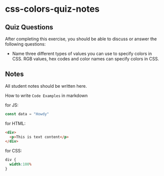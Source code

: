 # css-colors-quiz-notes

## Quiz Questions

After completing this exercise, you should be able to discuss or answer the following questions:

- Name three different types of values you can use to specify colors in CSS.
RGB values, hex codes and color names can specify colors in CSS.

## Notes

All student notes should be written here.


How to write `Code Examples` in markdown

for JS:
```javascript
const data = "Howdy"
```

for HTML:
```html
<div>
  <p>This is text content</p>
</div>
```

for CSS:
```css
div {
  width:100%
}
```

